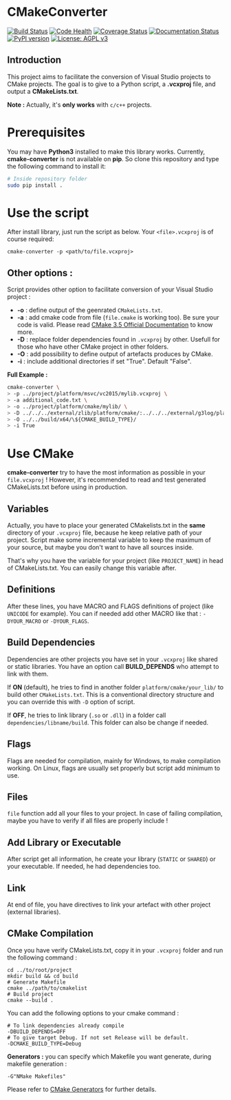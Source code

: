 # CMakeConverter

[![Build Status](https://travis-ci.org/algorys/cmakeconverter.svg?branch=develop)](https://travis-ci.org/algorys/cmakeconverter)
[![Code Health](https://landscape.io/github/algorys/cmakeconverter/develop/landscape.svg?style=flat)](https://landscape.io/github/algorys/cmakeconverter/develop)
[![Coverage Status](https://coveralls.io/repos/github/algorys/cmakeconverter/badge.svg?branch=develop&service=github)](https://coveralls.io/github/algorys/cmakeconverter?branch=develop)
[![Documentation Status](http://readthedocs.org/projects/cmakeconverter/badge/?version=latest)](http://cmakeconverter.readthedocs.io/en/latest/?badge=latest)
[![PyPI version](https://badge.fury.io/py/cmake_converter.svg)](https://badge.fury.io/py/cmake_converter)
[![License: AGPL v3](https://img.shields.io/badge/License-AGPL%20v3-blue.svg)](https://www.gnu.org/licenses/agpl-3.0)

## Introduction

This project aims to facilitate the conversion of Visual Studio projects to CMake projects. The goal is to give to a Python script, a **.vcxproj** file, and output a **CMakeLists.txt**.

**Note :** Actually, it's **only works** with `c/c++` projects.

# Prerequisites

You may have **Python3** installed to make this library works. Currently, **cmake-converter** is not available on **pip**.
So clone this repository and type the following command to install it:

```bash
# Inside repository folder
sudo pip install .
```

# Use the script

After install library, just run the script as below. Your `<file>.vcxproj` is of course required:

`cmake-converter -p <path/to/file.vcxproj>`

## Other options :

Script provides other option to facilitate conversion of your Visual Studio project :

* **-o** : define output of the geenrated `CMakeLists.txt`.
* **-a** : add cmake code from file (`file.cmake` is working too). Be sure your code is valid. Please read [CMake 3.5 Official Documentation](https://cmake.org/cmake/help/v3.5/release/3.5.html) to know more.
* **-D** : replace folder dependencies found in `.vcxproj` by other. Usefull for those who have other CMake project in other folders.
* **-O** : add possibility to define output of artefacts produces by CMake.
* **-i** : include additional directories if set "True". Default "False".

**Full Example :**

```bash
cmake-converter \
> -p ../project/platform/msvc/vc2015/mylib.vcxproj \
> -a additional_code.txt \
> -o ../project/platform/cmake/mylib/ \
> -D ../../../external/zlib/platform/cmake/:../../../external/g3log/platform/cmake/
> -O ../../build/x64/\${CMAKE_BUILD_TYPE}/
> -i True
```

# Use CMake

**cmake-converter** try to have the most information as possible in your `file.vcxproj` ! However, it's recommended to read and test generated CMakeLists.txt before using in production.

## Variables

Actually, you have to place your generated CMakelists.txt in the **same** directory of your `.vcxproj` file, because he keep relative path of your project. Script make some incremental variable to keep the maximum of your source, but maybe you don't want to have all sources inside.

That's why you have the variable for your project (like `PROJECT_NAME`) in head of CMakeLists.txt. You can easily change this variable after.

## Definitions

After these lines, you have MACRO and FLAGS definitions of project (like `UNICODE` for example). You can if needed add other MACRO like that : `-DYOUR_MACRO` or `-DYOUR_FLAGS`.

## Build Dependencies

Dependencies are other projects you have set in your `.vcxproj` like shared or static libraries. You have an option call **BUILD_DEPENDS** who attempt to link with them.

If **ON** (default), he tries to find in another folder `platform/cmake/your_lib/` to build other `CMakeLists.txt`. This is a conventional directory structure and you can override this with `-D` option of script.

If **OFF**, he tries to link library (`.so` or `.dll`) in a folder call `dependencies/libname/build`. This folder can also be change if needed.

## Flags

Flags are needed for compilation, mainly for Windows, to make compilation working. On Linux, flags are usually set properly but script add minimum to use.

## Files

`file` function add all your files to your project. In case of failing compilation, maybe you have to verify if all files are properly include !

## Add Library or Executable

After script get all information, he create your library (`STATIC` or `SHARED`) or your executable. If needed, he had dependencies too.

## Link

At end of file, you have directives to link your artefact with other project (external libraries).

## CMake Compilation

Once you have verify CMakeLists.txt, copy it in your `.vcxproj` folder and run the following command :

```
cd ../to/root/project
mkdir build && cd build
# Generate Makefile
cmake ../path/to/cmakelist
# Build project
cmake --build .
```

You can add the following options to your cmake command :

```
# To link dependencies already compile
-DBUILD_DEPENDS=OFF
# To give target Debug. If not set Release will be default.
-DCMAKE_BUILD_TYPE=Debug
```

**Generators :** you can specify which Makefile you want generate, during makefile generation :

`-G"NMake Makefiles"`

Please refer to [CMake Generators](https://cmake.org/cmake/help/v3.5/manual/cmake-generators.7.html) for further details.

